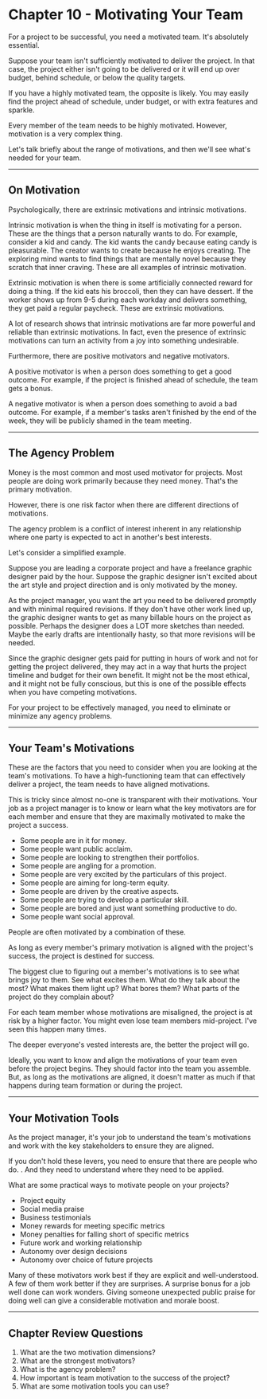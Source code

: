 # Chapter 10 - Motivating Your Team

For a project to be successful, you need a motivated team. It's absolutely essential.

Suppose your team isn't sufficiently motivated to deliver the project. In that case, the project either isn't going to be delivered or it will end up over budget, behind schedule, or below the quality targets.

If you have a highly motivated team, the opposite is likely. You may easily find the project ahead of schedule, under budget, or with extra features and sparkle.

Every member of the team needs to be highly motivated. However, motivation is a very complex thing.

Let's talk briefly about the range of motivations, and then we'll see what's needed for your team.

---

## On Motivation

Psychologically, there are extrinsic motivations and intrinsic motivations.

Intrinsic motivation is when the thing in itself is motivating for a person. These are the things that a person naturally wants to do. For example, consider a kid and candy. The kid wants the candy because eating candy is pleasurable. The creator wants to create because he enjoys creating. The exploring mind wants to find things that are mentally novel because they scratch that inner craving. These are all examples of intrinsic motivation.

Extrinsic motivation is when there is some artificially connected reward for doing a thing. If the kid eats his broccoli, then they can have dessert. If the worker shows up from 9-5 during each workday and delivers something, they get paid a regular paycheck. These are extrinsic motivations.

A lot of research shows that intrinsic motivations are far more powerful and reliable than extrinsic motivations. In fact, even the presence of extrinsic motivations can turn an activity from a joy into something undesirable.

Furthermore, there are positive motivators and negative motivators.

A positive motivator is when a person does something to get a good outcome. For example, if the project is finished ahead of schedule, the team gets a bonus.

A negative motivator is when a person does something to avoid a bad outcome. For example, if a member's tasks aren't finished by the end of the week, they will be publicly shamed in the team meeting.

---

## The Agency Problem

Money is the most common and most used motivator for projects. Most people are doing work primarily because they need money. That's the primary motivation.

However, there is one risk factor when there are different directions of motivations.

The agency problem is a conflict of interest inherent in any relationship where one party is expected to act in another's best interests.

Let's consider a simplified example.

Suppose you are leading a corporate project and have a freelance graphic designer paid by the hour. Suppose the graphic designer isn't excited about the art style and project direction and is only motivated by the money.

As the project manager, you want the art you need to be delivered promptly and with minimal required revisions. If they don't have other work lined up, the graphic designer wants to get as many billable hours on the project as possible. Perhaps the designer does a LOT more sketches than needed. Maybe the early drafts are intentionally hasty, so that more revisions will be needed.

Since the graphic designer gets paid for putting in hours of work and not for getting the project delivered, they may act in a way that hurts the project timeline and budget for their own benefit. It might not be the most ethical, and it might not be fully conscious, but this is one of the possible effects when you have competing motivations.

For your project to be effectively managed, you need to eliminate or minimize any agency problems.

---

## Your Team's Motivations

These are the factors that you need to consider when you are looking at the team's motivations. To have a high-functioning team that can effectively deliver a project, the team needs to have aligned motivations.

This is tricky since almost no-one is transparent with their motivations. Your job as a project manager is to know or learn what the key motivators are for each member and ensure that they are maximally motivated to make the project a success.

- Some people are in it for money.
- Some people want public acclaim.
- Some people are looking to strengthen their portfolios.
- Some people are angling for a promotion.
- Some people are very excited by the particulars of this project.
- Some people are aiming for long-term equity.
- Some people are driven by the creative aspects.
- Some people are trying to develop a particular skill.
- Some people are bored and just want something productive to do.
- Some people want social approval.

People are often motivated by a combination of these.

As long as every member's primary motivation is aligned with the project's success, the project is destined for success.

The biggest clue to figuring out a member's motivations is to see what brings joy to them. See what excites them. What do they talk about the most? What makes them light up? What bores them? What parts of the project do they complain about?

For each team member whose motivations are misaligned, the project is at risk by a higher factor. You might even lose team members mid-project. I've seen this happen many times.

The deeper everyone's vested interests are, the better the project will go.

Ideally, you want to know and align the motivations of your team even before the project begins. They should factor into the team you assemble. But, as long as the motivations are aligned, it doesn't matter as much if that happens during team formation or during the project.

---

## Your Motivation Tools

As the project manager, it's your job to understand the team's motivations and work with the key stakeholders to ensure they are aligned.

If you don't hold these levers, you need to ensure that there are people who do. . And they need to understand where they need to be applied.

What are some practical ways to motivate people on your projects?
- Project equity
- Social media praise
- Business testimonials
- Money rewards for meeting specific metrics
- Money penalties for falling short of specific metrics
- Future work and working relationship
- Autonomy over design decisions
- Autonomy over choice of future projects

Many of these motivators work best if they are explicit and well-understood. A few of them work better if they are surprises. A surprise bonus for a job well done can work wonders. Giving someone unexpected public praise for doing well can give a considerable motivation and morale boost.

---

## Chapter Review Questions
1. What are the two motivation dimensions?
2. What are the strongest motivators?
3. What is the agency problem?
4. How important is team motivation to the success of the project?
5. What are some motivation tools you can use?
